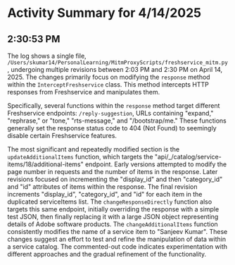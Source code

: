 # Activity Summary for 4/14/2025

## 2:30:53 PM
The log shows a single file, `/Users/skumar14/PersonalLearning/MitmProxyScripts/freshservice_mitm.py`, undergoing multiple revisions between 2:03 PM and 2:30 PM on April 14, 2025.  The changes primarily focus on modifying the `response` method within the `InterceptFreshservice` class. This method intercepts HTTP responses from Freshservice and manipulates them.

Specifically, several functions within the `response` method target different Freshservice endpoints: `/reply-suggestion`, URLs containing "expand," "rephrase," or "tone,"  "rts-message," and "/bootstrap/me."  These functions generally set the response status code to 404 (Not Found) to seemingly disable certain Freshservice features.


The most significant and repeatedly modified section is the `updateAdditionalItems` function, which targets the  "api/_/catalog/service-items/18/additional-items" endpoint.  Early versions attempted to modify the page number in requests and the number of items in the response.  Later revisions focused on incrementing the "display_id" and then "category_id" and "id" attributes of items within the response. The final revision increments "display_id", "category_id", and "id" for each item in the duplicated serviceItems list.  The `changeResponseDirectly` function also targets this same endpoint, initially overriding the response with a simple test JSON, then finally replacing it with a large JSON object representing details of Adobe software products.  The  `changeAdditionalItems` function consistently modifies the name of a service item to "Sanjeev Kumar".  These changes suggest an effort to test and refine the manipulation of data within a service catalog.  The commented-out code indicates experimentation with different approaches and the gradual refinement of the functionality.
